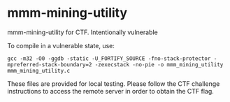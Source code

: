 # mmm-mining-utility
mmm-mining-utility for CTF. Intentionally vulnerable

To compile in a vulnerable state, use:

`gcc -m32 -O0 -ggdb -static -U_FORTIFY_SOURCE -fno-stack-protector -mpreferred-stack-boundary=2 -zexecstack -no-pie -o mmm_mining_utility mmm_mining_utility.c`

These files are provided for local testing. Please follow the CTF challenge instructions to access the remote server in order to obtain the CTF flag.
